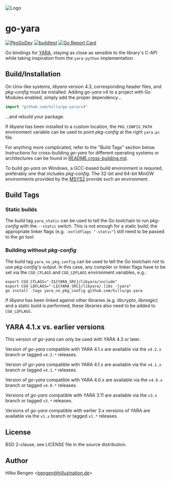 ![Logo](/goyara-logo.png)

# go-yara

[![PkgGoDev](https://pkg.go.dev/badge/github.com/hillu/go-yara/v4)](https://pkg.go.dev/github.com/hillu/go-yara/v4)
[![buildtest](https://github.com/hillu/go-yara/actions/workflows/buildtest.yml/badge.svg)](https://github.com/hillu/go-yara/actions/workflows/buildtest.yml)
[![Go Report Card](https://goreportcard.com/badge/github.com/hillu/go-yara)](https://goreportcard.com/report/github.com/hillu/go-yara)

Go bindings for [YARA](https://virustotal.github.io/yara/), staying as
close as sensible to the library's C-API while taking inspiration from
the `yara-python` implementation.

## Build/Installation

On Unix-like systems, _libyara_ version 4.3, corresponding header files,
and _pkg-config_ must be installed. Adding _go-yara_ v4 to a project
with Go Modules enabled, simply add the proper dependency…

``` go
import "github.com/hillu/go-yara/v4"
```

…and rebuild your package.

If _libyara_ has been installed to a custom location, the
`PKG_CONFIG_PATH` environment variable can be used to point
_pkg-config_ at the right `yara.pc` file.

For anything more complicated, refer to the "Build Tags" section
below. Instructions for cross-building _go-yara_ for different
operating systems or architectures can be found in
[README.cross-building.md](README.cross-building.md).

To build _go-yara_ on Windows, a GCC-based build environment is
required, preferably one that includes _pkg-config_. The 32-bit and
64-bit MinGW environments provided by the [MSYS2](https://msys2.org/)
provide such an environment.

## Build Tags

### Static builds

The build tag `yara_static` can be used to tell the Go toolchain to
run _pkg-config_ with the `--static` switch. This is not enough for a
static build; the appropriate linker flags (e.g. `-extldflags
"-static"`) still need to be passed to the _go_ tool.

### Building without _pkg-config_

The build tag `yara_no_pkg_config` can be used to tell the Go toolchain not
to use _pkg-config_'s output. In this case, any compiler or linker
flags have to be set via the `CGO_CFLAGS` and `CGO_LDFLAGS`
environment variables, e.g.:

```
export CGO_CFLAGS="-I${YARA_SRC}/libyara/include"
export CGO_LDFLAGS="-L${YARA_SRC}/libyara/.libs -lyara"
go install -tags yara_no_pkg_config github.com/hillu/go-yara
```

If _libyara_ has been linked against other libraries (e.g.
_libcrypto_, _libmagic_) and a static build is performed, these
libraries also need to be added to `CGO_LDFLAGS`.

## YARA 4.1.x vs. earlier versions

This version of _go-yara_ can only be used with YARA 4.3 or later.

Version of _go-yara_ compatible with YARA 4.1.x are available via the
`v4.2.x` branch or tagged `v4.2.*` releases.

Version of _go-yara_ compatible with YARA 4.1.x are available via the
`v4.1.x` branch or tagged `v4.1.*` releases.

Version of _go-yara_ compatible with YARA 4.0.x are available via the
`v4.0.x` branch or tagged `v4.0.*` releases.

Versions of _go-yara_ compatible with YARA 3.11 are available via the
`v3.x` branch or tagged `v3.*` releases.

Versions of _go-yara_ compatible with earlier 3.x versions of YARA are
available via the `v1.x` branch or tagged `v1.*` releases.

## License

BSD 2-clause, see LICENSE file in the source distribution.

## Author

Hilko Bengen <<bengen@hilluzination.de>>
